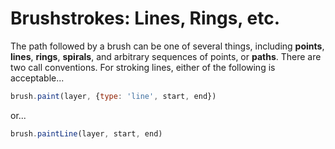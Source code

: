 # Brushstrokes: Lines, Rings, etc.

The path followed by a brush can be one of several things, including **points**, **lines**, **rings**, **spirals**, and arbitrary sequences of points, or **paths**. There are two call conventions. For stroking lines, either of the following is acceptable...

```javascript
brush.paint(layer, {type: 'line', start, end})
```

or...

```javascript
brush.paintLine(layer, start, end)
```




